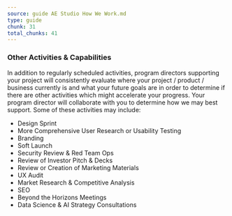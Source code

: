 ```yaml
---
source: guide AE Studio How We Work.md
type: guide
chunk: 31
total_chunks: 41
---
```


### Other Activities & Capabilities

In addition to regularly scheduled activities, program directors supporting your project will consistently evaluate where your project / product / business currently is and what your future goals are in order to determine if there are other activities which might accelerate your progress. Your program director will collaborate with you to determine how we may best support. Some of these activities may include:

* Design Sprint 
* More Comprehensive User Research or Usability Testing 
* Branding 
* Soft Launch 
* Security Review & Red Team Ops 
* Review of Investor Pitch & Decks 
* Review or Creation of Marketing Materials 
* UX Audit 
* Market Research & Competitive Analysis 
* SEO 
* Beyond the Horizons Meetings 
* Data Science & AI Strategy Consultations